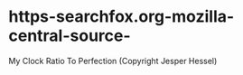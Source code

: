# https-searchfox.org-mozilla-central-source-
My Clock Ratio To Perfection (Copyright Jesper Hessel)
